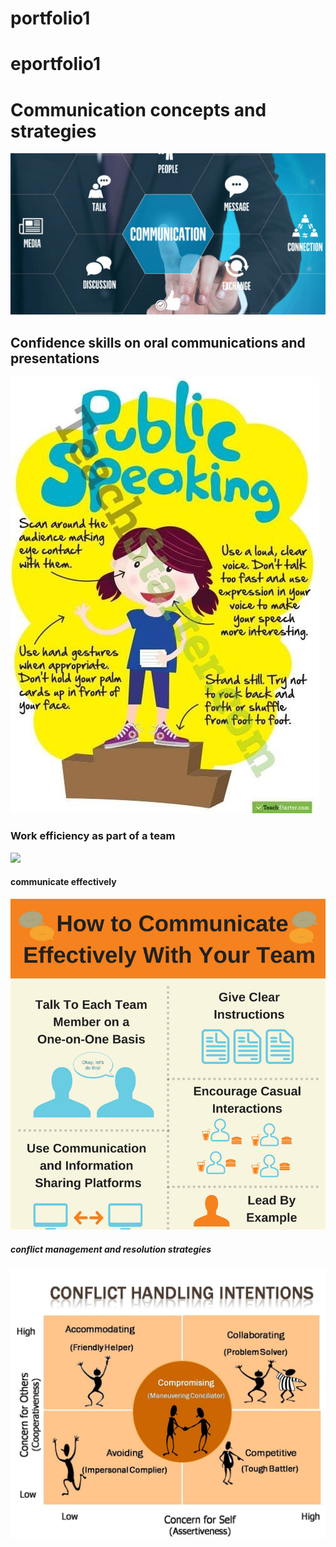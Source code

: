 # portfolio1
# eportfolio1
<html>
  </head>
  <title>Week8</title>
  </head>
  <body>
  <h1>Communication concepts and strategies</h1>
  <img src="week8.jpg"alt"ads">
  <h2>Confidence skills on oral communications and presentations</h2>
<img src="ved.jpg"alt"bcs">
  <h3>Work efficiency as part of a team</h3>
  <img src=Ashim 12142728.docs"alt"ljh">
  <h4>communicate effectively</h4>
  <img src="as.png"alt"dc">
  <h5>conflict management and resolution strategies</h5>
  <img src="mc.jpg"alt"bcd">
  </body>
  <html>
